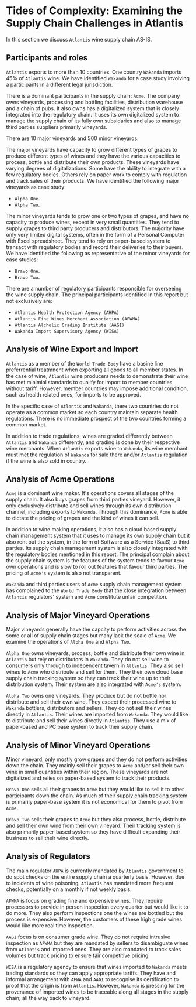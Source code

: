 # Tides of Complexity: Examining the Supply Chain Challenges in Atlantis

In this section we discuss `Atlantis` wine supply chain AS-IS.

## Participants and roles

`Atlantis` exports to more than 10 countries. One country `Wakanda` imports 45% of `Atlantis` wine. We have identified `Wakanda` for a case study involving a participants in a different legal jurisdiction. 

There is a dominant participants in the supply chain: `Acme`. The company owns vineyards, processing and bottling facilities, distribution warehouse and a chain of pubs. It also owns has a digitalized system that is closely integrated into the regulatory chain. It uses its own digitalized system to manage the supply chain of its fully own subsidaries and also to manage third parties suppliers primarily vineyards.

There are 10 major vineyards and 500 minor vineyards. 

The major vineyards have capacity to grow different types of grapes to produce different types of wines and they have the various capacities to process, bottle and distribute their own products. These vineyards have varying degrees of digitalizations. Some have the ability to integrate with a few regulatory bodies. Others rely on paper work to comply with regulation and track sales of their products. We have identified the following major vineyards as case study:

* `Alpha One`.
* `Alpha Two`.

The minor vineyards tends to grow one or two types of grapes, and have no capacity to produce wines, except in very small quantities. They tend to supply grapes to third party producers and distributors. The majority have only very limited digital systems, often in the form of a Personal Computer with Excel spreadsheet. They tend to rely on paper-based system to transact with regulatory bodies and record their deliveries to their buyers. We have identified the following as representative of the minor vineyards for case studies:

* `Bravo One`.
* `Bravo Two`.

There are a number of regulatory participants responsible for overseeing the wine supply chain. The principal participants identified in this report but not exclusively are:

* `Atlantis Health Protection Agency (AHPA)`
* `Atlantis Fine Wines Merchant Association (AFWMA)`
* `Atlantis Alcholic Grading Institute (AAGI)`
* `Wakanda Import Supervisory Agency (WISA)`

## Analysis of Wine Export and Import

`Atlantis` as a member of the `World Trade Body` have a basine line preferrential treatmnent when exporting all goods to all member states. In the case of wine, `Atlantis` wine producers needs to demonstrate their wine has met minimial standards to qualify for import to member countries without tariff. However, member countries may impose additional condition, such as health related ones, for imports to be approved.

In the specific case of `Atlantis` and `Wakanda`, there two countries do not operate as a common market so each country maintain separate health regulations. There is no immediate prospect of the two countries forming a common market. 

In addition to trade regulations, wines are graded differently between `Atlantis` and `Wakanda` differently, and grading is done by their respective wine merchants. When `Atlantis` exports wine to `Wakanda`, its wine merchant must met the regulation of `Wakanda` for sale there and/or `Atlantis` regulation if the wine is also sold in country.

## Analysis of Acme Operations

`Acme` is a dominant wine maker. It's operations covers all stages of the supply chain. It also buys grapes from third parties vineyard. However, it only exclusively distribute and sell wines through its own distribution channel, including exports to `Wakanda`. Through this dominance, `Acme` is able to dictate the pricing of grapes and the kind of wines it can sell. 

In addition to wine making operations, it also has a cloud based supply chain management system that it uses to manage its own supply chain but it also rent out the system, in the form of Software as a Service (SaaS) to third parties. Its supply chain management system is also closely integrated with the regulatory bodies mentioned in this report. The principal complain about the supply chain system is the features of the system tends to favour `Acme` own operations and is slow to roll out features that favour third parties. The pricing of `Acme's` system is also not transparent.

`Wakanda` and third parties users of `Acme` supply chain management system has complained to the `World Trade Body` that the close integration between `Atlantis` regulators' system and `Acme` constitute unfair competition.

## Analysis of Major Vineyard Operations

Major vineyards generally have the capcity to perform activities across the some or all of supply chain stages but many lack the scale of `Acme`. We examine the operations of `Alpha One` and `Alpha Two`.

`Alpha One` owns vineyards, process, bottle and distribute their own wine in `Atlantis` but rely on distributors in `Wakanda`. They do not sell wine to consumers only through to independent tavern in `Atlantis`. They also sell wines to `Acme` who distribute and sell for them. They their own cloud base supply chain tracking system so they can track their wine up to their distribution system. Their system are also integrated with `Acme's` system. 

`Alpha Two` owns one vineyards. They produce but do not bottle nor distribute and sell their own wine. They expect their processed wine to `Wakanda` bottlers, distributors and sellers. They do not sell their wines directly in `Atlantis`. Their wines are imported from `Wakanda`. They would like to distribute and sell their wines directly in `Atlantis`. They use a mix of paper-based and PC base system to track their supply chain. 

## Analysis of Minor Vineyard Operations

Minor vineyard, only mostly grow grapes and they do not perform activities down the chain. They mainly sell their grapes to `Acme` and/or sell their own wine in small quantities within their region. These vineyards are not digitalized and relies on paper-based system to track their products.

`Bravo One` sells all their grapes to `Acme` but they would like to sell it to other participants down the chain. As much of their supply chain tracking system is primarily paper-base system it is not economical for them to pivot from `Acme`.

`Bravo Two` sells their grapes to `Acme` but they also process, bottle, distribute and sell their own wine from their own vineyard. Their tracking system is also primarily paper-based system so they have difficult expanding their business to sell their wine directly. 

## Analysis of Regulators

The main regulator `AHPA` is currently mandated by `Atlantis` government to do spot checks on the entire supply chain a quarterly basis. However, due to incidents of wine poisoning, `Atlantis` has mandated more frequent checks, potentially on a monthly if not weekly basis.

`AFWMA` is focus on grading fine and expensive wines. They require processors to provide in person inspection every quarter but would like it to do more. They also perform inspections one the wines are bottled but the process is expensive. However, the customers of these high grade wines would like more real time inspection.

`AAGI` focus is on consumer grade wine. They do not require intrusive inspection as `AFWMA` but they are mandated by sellers to disambiguate wines from `Atlantis` and imported ones. They are also mandated to track sales volumes but track pricing to ensure fair competitive pricing. 

`WISA` is a regulatory agency to ensure that wines imported to `Wakanda` meets trading standards so they can apply appropriate tariffs. They have and informal arrangement with `AFWA` and `AAGI` to recognise its certification to proof that the origin is from `Atlantis`. However, `Wakanda` is pressing for the provenance of imported wines to be traceable along all stages in the supply chain; all the way back to vineyard.